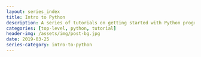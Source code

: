 ```yaml
---
layout: series_index
title: Intro to Python
description: A series of tutorials on getting started with Python programming!
categories: [top-level, python, tutorial]
header-img: /assets/img/post-bg.jpg
date: 2019-03-25
series-category: intro-to-python
---
```

